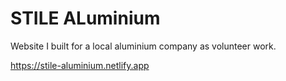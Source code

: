 # STILE ALuminium

Website I built for a local aluminium company as volunteer work.

https://stile-aluminium.netlify.app
